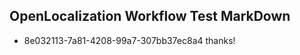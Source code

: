 ## OpenLocalization Workflow Test MarkDown
* 8e032113-7a81-4208-99a7-307bb37ec8a4 thanks!

<!--HONumber=Jul16_HO3-->


